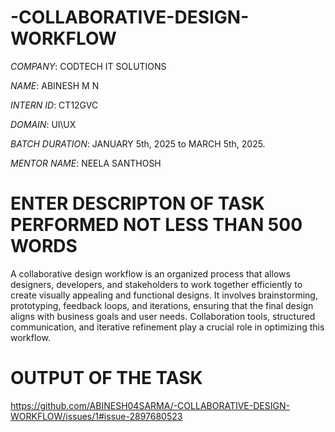 # -COLLABORATIVE-DESIGN-WORKFLOW

*COMPANY*: CODTECH IT SOLUTIONS

*NAME*: ABINESH M N

*INTERN ID*: CT12GVC

*DOMAIN*: UI\UX

*BATCH DURATION*:  JANUARY 5th, 2025 to MARCH 5th, 2025.

*MENTOR NAME*: NEELA SANTHOSH

# ENTER DESCRIPTON OF TASK PERFORMED NOT LESS THAN 500 WORDS

A collaborative design workflow is an organized process that allows designers, developers, and stakeholders to work together efficiently to create visually appealing and functional designs. It involves brainstorming, prototyping, feedback loops, and iterations, ensuring that the final design aligns with business goals and user needs. Collaboration tools, structured communication, and iterative refinement play a crucial role in optimizing this workflow.

# OUTPUT OF THE TASK

https://github.com/ABINESH04SARMA/-COLLABORATIVE-DESIGN-WORKFLOW/issues/1#issue-2897680523
